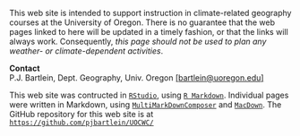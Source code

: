 This web site is intended to support instruction in climate-related geography courses at the University of Oregon.  There is no guarantee that the web pages linked to here will be updated in a timely fashion, or that the links will always work.  Consequently, *this page should not be used to plan any weather- or climate-dependent activities*.

**Contact**  
P.J. Bartlein, Dept. Geography, Univ. Oregon [[bartlein@uoregon.edu]](bartlein@uoregon.edu)

This web site was contructed in [`RStudio`](https://rstudio.com/), using [`R Markdown`](https://rmarkdown.rstudio.com/).  Individual pages were written in Markdown, using [`MultiMarkDownComposer`](https://multimarkdown.com) and [`MacDown`](https://macdown.uranusjr.com/).
The GitHub repository for this web site is at [`https://github.com/pjbartlein/UOCWC/`](https://github.com/pjbartlein/UOCWC/)  
